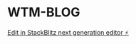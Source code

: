 # WTM-BLOG

[Edit in StackBlitz next generation editor ⚡️](https://stackblitz.com/~/github.com/katmandusounds/WTM-BLOG)